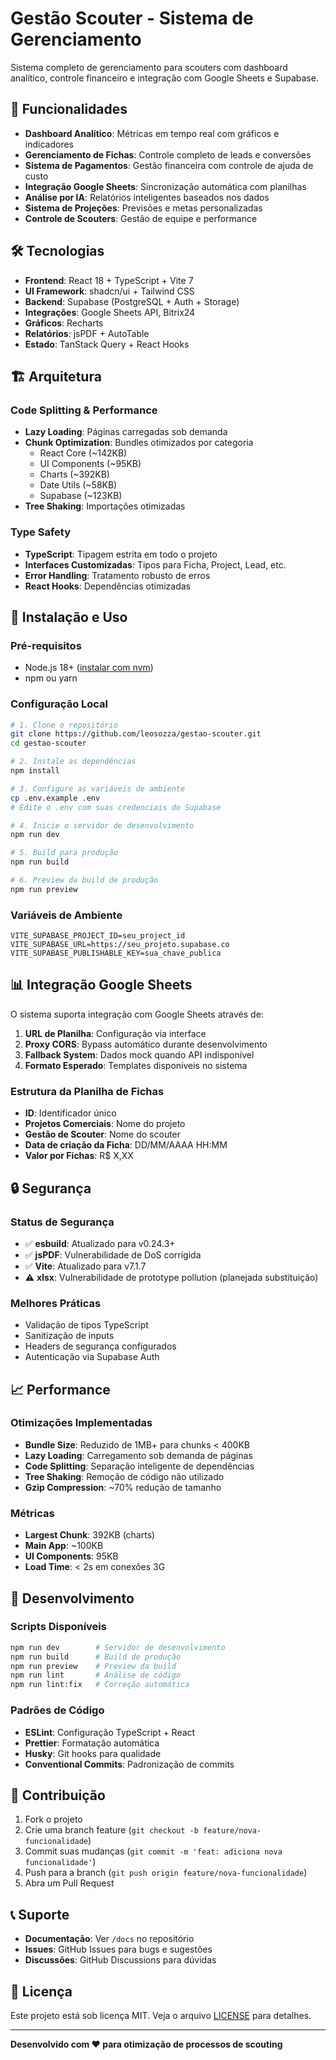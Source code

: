 # Gestão Scouter - Sistema de Gerenciamento

Sistema completo de gerenciamento para scouters com dashboard analítico, controle financeiro e integração com Google Sheets e Supabase.

## 🚀 Funcionalidades

- **Dashboard Analítico**: Métricas em tempo real com gráficos e indicadores
- **Gerenciamento de Fichas**: Controle completo de leads e conversões
- **Sistema de Pagamentos**: Gestão financeira com controle de ajuda de custo
- **Integração Google Sheets**: Sincronização automática com planilhas
- **Análise por IA**: Relatórios inteligentes baseados nos dados
- **Sistema de Projeções**: Previsões e metas personalizadas
- **Controle de Scouters**: Gestão de equipe e performance

## 🛠️ Tecnologias

- **Frontend**: React 18 + TypeScript + Vite 7
- **UI Framework**: shadcn/ui + Tailwind CSS
- **Backend**: Supabase (PostgreSQL + Auth + Storage)
- **Integrações**: Google Sheets API, Bitrix24
- **Gráficos**: Recharts
- **Relatórios**: jsPDF + AutoTable
- **Estado**: TanStack Query + React Hooks

## 🏗️ Arquitetura

### Code Splitting & Performance
- **Lazy Loading**: Páginas carregadas sob demanda
- **Chunk Optimization**: Bundles otimizados por categoria
  - React Core (~142KB)
  - UI Components (~95KB) 
  - Charts (~392KB)
  - Date Utils (~58KB)
  - Supabase (~123KB)
- **Tree Shaking**: Importações otimizadas

### Type Safety
- **TypeScript**: Tipagem estrita em todo o projeto
- **Interfaces Customizadas**: Tipos para Ficha, Project, Lead, etc.
- **Error Handling**: Tratamento robusto de erros
- **React Hooks**: Dependências otimizadas

## 🔧 Instalação e Uso

### Pré-requisitos
- Node.js 18+ ([instalar com nvm](https://github.com/nvm-sh/nvm#installing-and-updating))
- npm ou yarn

### Configuração Local

```sh
# 1. Clone o repositório
git clone https://github.com/leosozza/gestao-scouter.git
cd gestao-scouter

# 2. Instale as dependências
npm install

# 3. Configure as variáveis de ambiente
cp .env.example .env
# Edite o .env com suas credenciais do Supabase

# 4. Inicie o servidor de desenvolvimento
npm run dev

# 5. Build para produção
npm run build

# 6. Preview da build de produção
npm run preview
```

### Variáveis de Ambiente

```env
VITE_SUPABASE_PROJECT_ID=seu_project_id
VITE_SUPABASE_URL=https://seu_projeto.supabase.co
VITE_SUPABASE_PUBLISHABLE_KEY=sua_chave_publica
```

## 📊 Integração Google Sheets

O sistema suporta integração com Google Sheets através de:

1. **URL de Planilha**: Configuração via interface
2. **Proxy CORS**: Bypass automático durante desenvolvimento
3. **Fallback System**: Dados mock quando API indisponível
4. **Formato Esperado**: Templates disponíveis no sistema

### Estrutura da Planilha de Fichas
- **ID**: Identificador único
- **Projetos Comerciais**: Nome do projeto
- **Gestão de Scouter**: Nome do scouter
- **Data de criação da Ficha**: DD/MM/AAAA HH:MM
- **Valor por Fichas**: R$ X,XX

## 🔒 Segurança

### Status de Segurança
- ✅ **esbuild**: Atualizado para v0.24.3+
- ✅ **jsPDF**: Vulnerabilidade de DoS corrigida  
- ✅ **Vite**: Atualizado para v7.1.7
- ⚠️ **xlsx**: Vulnerabilidade de prototype pollution (planejada substituição)

### Melhores Práticas
- Validação de tipos TypeScript
- Sanitização de inputs
- Headers de segurança configurados
- Autenticação via Supabase Auth

## 📈 Performance

### Otimizações Implementadas
- **Bundle Size**: Reduzido de 1MB+ para chunks < 400KB
- **Lazy Loading**: Carregamento sob demanda de páginas
- **Code Splitting**: Separação inteligente de dependências
- **Tree Shaking**: Remoção de código não utilizado
- **Gzip Compression**: ~70% redução de tamanho

### Métricas
- **Largest Chunk**: 392KB (charts)
- **Main App**: ~100KB
- **UI Components**: 95KB
- **Load Time**: < 2s em conexões 3G

## 🧪 Desenvolvimento

### Scripts Disponíveis
```sh
npm run dev        # Servidor de desenvolvimento
npm run build      # Build de produção  
npm run preview    # Preview da build
npm run lint       # Análise de código
npm run lint:fix   # Correção automática
```

### Padrões de Código
- **ESLint**: Configuração TypeScript + React
- **Prettier**: Formatação automática
- **Husky**: Git hooks para qualidade
- **Conventional Commits**: Padronização de commits

## 📝 Contribuição

1. Fork o projeto
2. Crie uma branch feature (`git checkout -b feature/nova-funcionalidade`)
3. Commit suas mudanças (`git commit -m 'feat: adiciona nova funcionalidade'`)
4. Push para a branch (`git push origin feature/nova-funcionalidade`)
5. Abra um Pull Request

## 📞 Suporte

- **Documentação**: Ver `/docs` no repositório
- **Issues**: GitHub Issues para bugs e sugestões
- **Discussões**: GitHub Discussions para dúvidas

## 📄 Licença

Este projeto está sob licença MIT. Veja o arquivo [LICENSE](LICENSE) para detalhes.

---

**Desenvolvido com ❤️ para otimização de processos de scouting**
